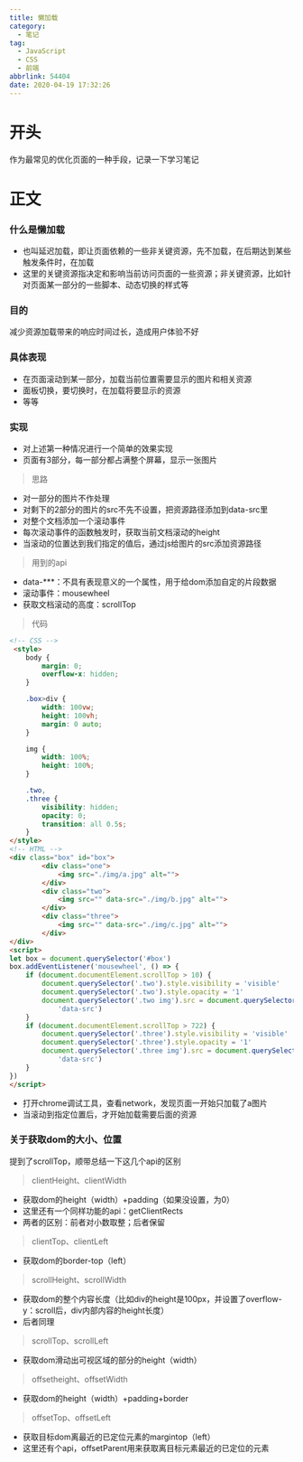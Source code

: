 ```yaml
---
title: 懒加载
category:
  - 笔记
tag:
  - JavaScript
  - CSS
  - 前端
abbrlink: 54404
date: 2020-04-19 17:32:26
---
```


# 开头
作为最常见的优化页面的一种手段，记录一下学习笔记

# 正文

### 什么是懒加载
- 也叫延迟加载，即让页面依赖的一些非关键资源，先不加载，在后期达到某些触发条件时，在加载
- 这里的关键资源指决定和影响当前访问页面的一些资源；非关键资源，比如针对页面某一部分的一些脚本、动态切换的样式等

### 目的
减少资源加载带来的响应时间过长，造成用户体验不好

### 具体表现
- 在页面滚动到某一部分，加载当前位置需要显示的图片和相关资源
- 面板切换，要切换时，在加载将要显示的资源
- 等等

### 实现
- 对上述第一种情况进行一个简单的效果实现
- 页面有3部分，每一部分都占满整个屏幕，显示一张图片

>思路
- 对一部分的图片不作处理
- 对剩下的2部分的图片的src不先不设置，把资源路径添加到data-src里
- 对整个文档添加一个滚动事件
- 每次滚动事件的函数触发时，获取当前文档滚动的height
- 当滚动的位置达到我们指定的值后，通过js给图片的src添加资源路径

>用到的api
- data-***：不具有表现意义的一个属性，用于给dom添加自定的片段数据
- 滚动事件：mousewheel
- 获取文档滚动的高度：scrollTop

>代码
```html
<!-- CSS -->
 <style>
    body {
        margin: 0;
        overflow-x: hidden;
    }

    .box>div {
        width: 100vw;
        height: 100vh;
        margin: 0 auto;
    }

    img {
        width: 100%;
        height: 100%;
    }

    .two,
    .three {
        visibility: hidden;
        opacity: 0;
        transition: all 0.5s;
    }
</style>
<!-- HTML -->
<div class="box" id="box">
        <div class="one">
            <img src="./img/a.jpg" alt="">
        </div>
        <div class="two">
            <img src="" data-src="./img/b.jpg" alt="">
        </div>
        <div class="three">
            <img src="" data-src="./img/c.jpg" alt="">
        </div>
</div>
<script>
let box = document.querySelector('#box')
box.addEventListener('mousewheel', () => {
    if (document.documentElement.scrollTop > 10) {
        document.querySelector('.two').style.visibility = 'visible'
        document.querySelector('.two').style.opacity = '1'
        document.querySelector('.two img').src = document.querySelector('.two img').getAttribute(
            'data-src')
    }
    if (document.documentElement.scrollTop > 722) {
        document.querySelector('.three').style.visibility = 'visible'
        document.querySelector('.three').style.opacity = '1'
        document.querySelector('.three img').src = document.querySelector('.three img').getAttribute(
            'data-src')
    }
})
</script>
```
- 打开chrome调试工具，查看network，发现页面一开始只加载了a图片
- 当滚动到指定位置后，才开始加载需要后面的资源

### 关于获取dom的大小、位置
提到了scrollTop，顺带总结一下这几个api的区别

>clientHeight、clientWidth
- 获取dom的height（width）+padding（如果没设置，为0）
- 这里还有一个同样功能的api：getClientRects
- 两者的区别：前者对小数取整；后者保留

>clientTop、clientLeft
- 获取dom的border-top（left）

>scrollHeight、scrollWidth
- 获取dom的整个内容长度（比如div的height是100px，并设置了overflow-y：scroll后，div内部内容的height长度）
- 后者同理

>scrollTop、scrollLeft
- 获取dom滑动出可视区域的部分的height（width）

>offsetheight、offsetWidth
- 获取dom的height（width）+padding+border

>offsetTop、offsetLeft
- 获取目标dom离最近的已定位元素的margintop（left）
- 这里还有个api，offsetParent用来获取离目标元素最近的已定位的元素




